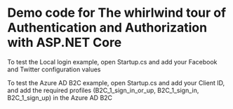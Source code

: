# Demo code for The whirlwind tour of Authentication and Authorization with ASP.NET Core

To test the Local login example, open Startup.cs and add your Facebook and Twitter configuration values

To test the Azure AD B2C example, open Startup.cs and add your Client ID, and add the required profiles (B2C_1_sign_in_or_up, B2C_1_sign_in, B2C_1_sign_up) in the Azure AD B2C